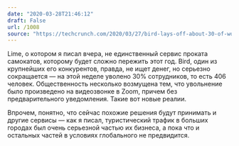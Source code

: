 ```yaml
---
date: "2020-03-28T21:46:12"
draft: False
url: /1008
source: "https://techcrunch.com/2020/03/27/bird-lays-off-about-30-of-workforce-amid-covid-19-pandemic/"
---
```


Lime, о котором я писал вчера, не единственный сервис проката самокатов, которому будет сложно пережить этот год. Bird, один из крупнейших его конкурентов, правда, не ищет денег, но серьезно сокращается — на этой неделе уволено 30% сотрудников, то есть 406 человек. Общественность несколько возмущена тем, что увольнение было произведено на видеозвонке в Zoom, причем без предварительного уведомления. Такие вот новые реалии.

Впрочем, понятно, что сейчас похожие решения будут принимать и другие сервисы — как я писал, туристический трафик в больших городах был очень серьезной частью их бизнеса, а пока что и остальных частей в условиях глобального  не предвидится.
